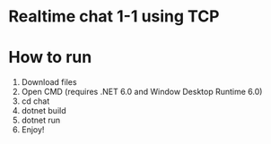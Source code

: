 # Realtime chat 1-1 using TCP 

# How to run
1. Download files
2. Open CMD (requires .NET 6.0 and Window Desktop Runtime 6.0)
3. cd chat
4. dotnet build
5. dotnet run
6. Enjoy!

